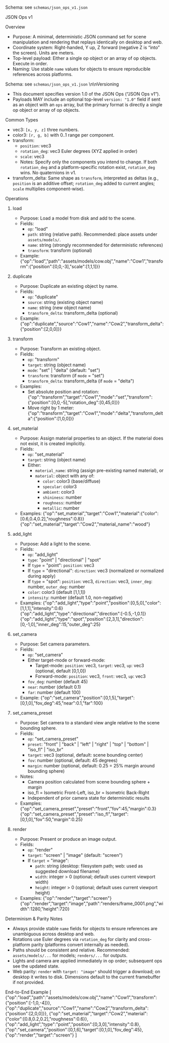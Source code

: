Schema: see  `schemas/json_ops_v1.json` 

JSON Ops v1

Overview
- Purpose: A minimal, deterministic JSON command set for scene manipulation and rendering that replays identically on desktop and web.
- Coordinate system: Right-handed, Y up, Z forward (negative Z is “into” the screen). Units are meters.
- Top-level payload: Either a single op object or an array of op objects. Execute in order.
- Naming: Use stable `name` values for objects to ensure reproducible references across platforms.

Schema: see  `schemas/json_ops_v1.json` \\n\\nVersioning
- This document specifies version 1.0 of the JSON Ops (“JSON Ops v1”).
- Payloads MAY include an optional top-level `version: "1.0"` field if sent as an object with an `ops` array, but the primary format is directly a single op object or array of op objects.

Common Types
- vec3: `[x, y, z]` three numbers.
- color3: `[r, g, b]` with 0..1 range per component.
- transform:
  - `position`: vec3
  - `rotation_deg`: vec3 Euler degrees (XYZ applied in order)
  - `scale`: vec3
  - Notes: Specify only the components you intend to change. If both `rotation_deg` and a platform-specific rotation exist, `rotation_deg` wins. No quaternions in v1.
- transform_delta: Same shape as `transform`, interpreted as deltas (e.g., `position` is an additive offset; `rotation_deg` added to current angles; `scale` multiplies component-wise).

Operations
1) load
   - Purpose: Load a model from disk and add to the scene.
   - Fields:
     - `op`: "load"
     - `path`: string (relative path). Recommended: place assets under `assets/models/`.
     - `name`: string (strongly recommended for deterministic references)
     - `transform`: transform (optional)
   - Example:
     {"op":"load","path":"assets/models/cow.obj","name":"Cow1","transform":{"position":[0,0,-3],"scale":[1,1,1]}}

2) duplicate
   - Purpose: Duplicate an existing object by name.
   - Fields:
     - `op`: "duplicate"
     - `source`: string (existing object name)
     - `name`: string (new object name)
     - `transform_delta`: transform_delta (optional)
   - Example:
     {"op":"duplicate","source":"Cow1","name":"Cow2","transform_delta":{"position":[2,0,0]}}

3) transform
   - Purpose: Transform an existing object.
   - Fields:
     - `op`: "transform"
     - `target`: string (object name)
     - `mode`: "set" | "delta" (default: "set")
     - `transform`: transform (if `mode` = "set")
     - `transform_delta`: transform_delta (if `mode` = "delta")
   - Examples:
     - Set absolute position and rotation:
       {"op":"transform","target":"Cow1","mode":"set","transform":{"position":[0,0,-5],"rotation_deg":[0,45,0]}}
     - Move right by 1 meter:
       {"op":"transform","target":"Cow1","mode":"delta","transform_delta":{"position":[1,0,0]}}

4) set_material
   - Purpose: Assign material properties to an object. If the material does not exist, it is created implicitly.
   - Fields:
     - `op`: "set_material"
     - `target`: string (object name)
     - Either:
       - `material_name`: string (assign pre-existing named material), or
       - `material`: object with any of:
         - `color`: color3 (base/diffuse)
         - `specular`: color3
         - `ambient`: color3
         - `shininess`: number
         - `roughness`: number
         - `metallic`: number
   - Examples:
     {"op":"set_material","target":"Cow1","material":{"color":[0.6,0.4,0.2],"roughness":0.8}}
     {"op":"set_material","target":"Cow2","material_name":"wood"}

5) add_light
   - Purpose: Add a light to the scene.
   - Fields:
     - `op`: "add_light"
     - `type`: "point" | "directional" | "spot"
     - If `type` = "point": `position`: vec3
     - If `type` = "directional": `direction`: vec3 (normalized or normalized during apply)
     - If `type` = "spot": `position`: vec3, `direction`: vec3, `inner_deg`: number, `outer_deg`: number
     - `color`: color3 (default [1,1,1])
     - `intensity`: number (default 1.0, non-negative)
   - Examples:
     {"op":"add_light","type":"point","position":[0,5,0],"color":[1,1,1],"intensity":0.6}
     {"op":"add_light","type":"directional","direction":[-0.5,-1,0.1]}
     {"op":"add_light","type":"spot","position":[2,3,1],"direction":[0,-1,0],"inner_deg":15,"outer_deg":25}

6) set_camera
   - Purpose: Set camera parameters.
   - Fields:
     - `op`: "set_camera"
     - Either target-mode or forward-mode:
       - Target-mode: `position`: vec3, `target`: vec3, `up`: vec3 (optional, default [0,1,0])
       - Forward-mode: `position`: vec3, `front`: vec3, `up`: vec3
     - `fov_deg`: number (default 45)
     - `near`: number (default 0.1)
     - `far`: number (default 100)
   - Example:
     {"op":"set_camera","position":[0,1,5],"target":[0,1,0],"fov_deg":45,"near":0.1,"far":100}

7) set_camera_preset
   - Purpose: Set camera to a standard view angle relative to the scene bounding sphere.
   - Fields:
     - `op`: "set_camera_preset"
     - `preset`: "front" | "back" | "left" | "right" | "top" | "bottom" | "iso_fl" | "iso_br"
     - `target`: vec3 (optional, default: scene bounding center)
     - `fov`: number (optional, default: 45 degrees)
     - `margin`: number (optional, default: 0.25 = 25% margin around bounding sphere)
   - Notes:
     - Camera position calculated from scene bounding sphere + margin
     - iso_fl = Isometric Front-Left, iso_br = Isometric Back-Right
     - Independent of prior camera state for deterministic results
   - Examples:
     {"op":"set_camera_preset","preset":"front","fov":45,"margin":0.3}
     {"op":"set_camera_preset","preset":"iso_fl","target":[0,1,0],"fov":50,"margin":0.25}

8) render
   - Purpose: Present or produce an image output.
   - Fields:
     - `op`: "render"
     - `target`: "screen" | "image" (default: "screen")
     - If `target` = "image":
       - `path`: string (desktop: filesystem path; web: used as suggested download filename)
       - `width`: integer > 0 (optional; default uses current viewport width)
       - `height`: integer > 0 (optional; default uses current viewport height)
   - Examples:
     {"op":"render","target":"screen"}
     {"op":"render","target":"image","path":"renders/frame_0001.png","width":1280,"height":720}

Determinism & Parity Notes
- Always provide stable `name` fields for objects to ensure references are unambiguous across desktop and web.
- Rotations use Euler degrees via `rotation_deg` for clarity and cross-platform parity (platforms convert internally as needed).
- Paths should be consistent and relative. Recommended: `assets/models/...` for models; `renders/...` for outputs.
- Lights and camera are applied immediately in op order; subsequent ops see the updated state.
- Web parity: `render` with `target: "image"` should trigger a download; on desktop it writes to disk. Dimensions default to the current framebuffer if not provided.

End-to-End Example
[
  {"op":"load","path":"assets/models/cow.obj","name":"Cow1","transform":{"position":[-1,0,-4]}},
  {"op":"duplicate","source":"Cow1","name":"Cow2","transform_delta":{"position":[2,0,0]}},
  {"op":"set_material","target":"Cow2","material":{"color":[0.8,0.2,0.2],"roughness":0.6}},
  {"op":"add_light","type":"point","position":[0,3,0],"intensity":0.8},
  {"op":"set_camera","position":[0,1,6],"target":[0,1,0],"fov_deg":45},
  {"op":"render","target":"screen"}
]

